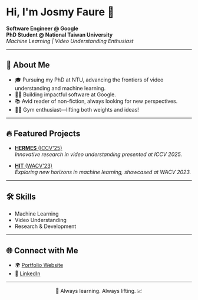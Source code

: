 # Hi, I'm Josmy Faure 👋

**Software Engineer @ Google**  
**PhD Student @ National Taiwan University**  
*Machine Learning | Video Understanding Enthusiast*

---

## 🚀 About Me

- 🎓 Pursuing my PhD at NTU, advancing the frontiers of video understanding and machine learning.
- 👨‍💻 Building impactful software at Google.
- 📚 Avid reader of non-fiction, always looking for new perspectives.
- 🏋️‍♂️ Gym enthusiast—lifting both weights and ideas!

---

## 🔥 Featured Projects

- [**HERMES** (ICCV'25)](https://github.com/joslefaure/HERMES)  
  *Innovative research in video understanding presented at ICCV 2025.*

- [**HIT** (WACV'23)](https://github.com/joslefaure/HIT)  
  *Exploring new horizons in machine learning, showcased at WACV 2023.*

---

## 🛠️ Skills

- Machine Learning
- Video Understanding
- Research & Development

---

## 🌐 Connect with Me

- 🌍 [Portfolio Website](https://joslefaure.github.io)
- 💼 [LinkedIn](https://www.linkedin.com/in/gueter-josmy-faure-a691bb113)

---

<!-- Fun minimalist divider -->
<p align="center">🌱 Always learning. Always lifting. 📈</p>
